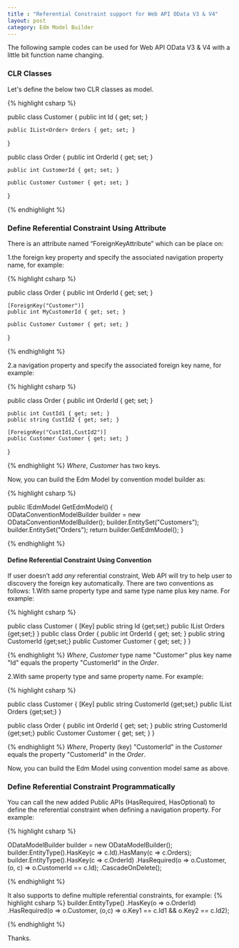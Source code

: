 ```yaml
---
title : "Referential Constraint support for Web API OData V3 & V4"
layout: post
category: Edm Model Builder
---
```


The following sample codes can be used for Web API OData V3 & V4 with a little bit function name changing.

### CLR Classes
Let's define the below two CLR classes as model.

{% highlight csharp %}

public class Customer
{
    public int Id { get; set; }
       
    public IList<Order> Orders { get; set; }
}

public class Order
{
    public int OrderId { get; set; }
 
    public int CustomerId { get; set; }         

    public Customer Customer { get; set; }
}

{% endhighlight %}

### Define Referential Constraint Using Attribute

There is an attribute named “ForeignKeyAttribute” which can be place on:

1.the foreign key property and specify the associated navigation property name, for example: 

{% highlight csharp %}

public class Order
{
    public int OrderId { get; set; }

    [ForeignKey("Customer")]
    public int MyCustomerId { get; set; }

    public Customer Customer { get; set; }
}

{% endhighlight %}

2.a navigation property and specify the associated foreign key name, for example:

{% highlight csharp %}

public class Order
{
    public int OrderId { get; set; }

    public int CustId1 { get; set; }
    public string CustId2 { get; set; }

    [ForeignKey("CustId1,CustId2")]
    public Customer Customer { get; set; }
}

{% endhighlight %}
*Where*, *Customer* has two keys.

Now, you can build the Edm Model by convention model builder as:

{% highlight csharp %}

public IEdmModel GetEdmModel()
{            
    ODataConventionModelBuilder builder = new ODataConventionModelBuilder();
    builder.EntitySet<Customer>("Customers");
    builder.EntitySet<Order>("Orders");
    return builder.GetEdmModel();
}

{% endhighlight %}

#### Define Referential Constraint Using Convention

If user doesn’t add *any* referential constraint, Web API will try to help user to discovery the foreign key automatically. There are two conventions as follows:
1.With same property type and same type name plus key name. For example:
   
{% highlight csharp %}

public class Customer
{ 
   [Key]
   public string Id {get;set;}
   public IList<Order> Orders {get;set;}
}
public class Order
{
    public int OrderId { get; set; }
    public string CustomerId {get;set;}
    public Customer Customer { get; set; }
}

{% endhighlight %}
*Where*, *Customer* type name "Customer" plus key name "Id" equals the property "CustomerId" in the *Order*.

2.With same property type and same property name. For example:
   
{% highlight csharp %}

public class Customer
{ 
   [Key]
   public string CustomerId {get;set;}
   public IList<Order> Orders {get;set;}
}

public class Order
{
    public int OrderId { get; set; }
    public string CustomerId {get;set;}
    public Customer Customer { get; set; }
}

{% endhighlight %}
*Where*, Property (key) "CustomerId" in the *Customer* equals the property "CustomerId" in the *Order*.

Now, you can build the Edm Model using convention model same as above.

### Define Referential Constraint Programmatically
You can call the new added Public APIs (HasRequired, HasOptional) to define the referential constraint when defining a navigation property. For example:

{% highlight csharp %}

ODataModelBuilder builder = new ODataModelBuilder();
builder.EntityType<Customer>().HasKey(c => c.Id).HasMany(c => c.Orders);
builder.EntityType<Order>().HasKey(c => c.OrderId)
    .HasRequired(o => o.Customer, (o, c) => o.CustomerId == c.Id);
    .CascadeOnDelete();
    
{% endhighlight %}

It also supports to define multiple referential constraints, for example:
{% highlight csharp %}
builder.EntityType<Order>()
    .HasKey(o => o.OrderId)
    .HasRequired(o => o.Customer, (o,c) => o.Key1 == c.Id1 && o.Key2 == c.Id2);
    
{% endhighlight %}

Thanks.
